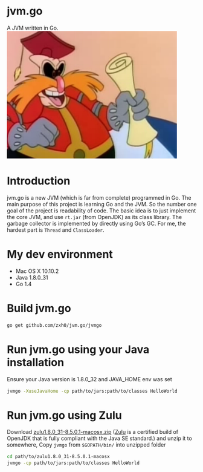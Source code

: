 # jvm.go
A JVM written in Go.
![jvm.go Logo](https://raw.githubusercontent.com/zxh0/jvm.go/master/jvmgo.png)

# Introduction
jvm.go is a new JVM (which is far from complete) programmed in Go. The main purpose of this project is learning Go and the JVM. So the number one goal of the project is readability of code. The basic idea is to just implement the core JVM, and use `rt.jar` (from OpenJDK) as its class library. The garbage collector is implemented by directly using Go’s GC. For me, the hardest part is `Thread` and `ClassLoader`.

# My dev environment
  * Mac OS X 10.10.2
  * Java 1.8.0_31
  * Go 1.4

# Build jvm.go
```sh
go get github.com/zxh0/jvm.go/jvmgo
```

# Run jvm.go using your Java installation
Ensure your Java version is 1.8.0_32 and JAVA_HOME env was set
```sh
jvmgo -XuseJavaHome -cp path/to/jars:path/to/classes HelloWorld
```

# Run jvm.go using Zulu
Download [zulu1.8.0_31-8.5.0.1-macosx.zip](http://www.azulsystems.com/products/zulu/downloads#mac) ([Zulu](http://www.azulsystems.com/products/zulu) is a certified build of OpenJDK that is fully compliant with the Java SE standard.) and unzip it to somewhere, Copy `jvmgo` from `$GOPATH/bin/` into unzipped folder 
```sh
cd path/to/zulu1.8.0_31-8.5.0.1-macosx
jvmgo -cp path/to/jars:path/to/classes HelloWorld
```
